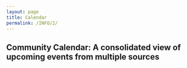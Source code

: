 ```yaml
---
layout: page
title: Calendar
permalink: /INFO/2/
---
```

## Community Calendar: A consolidated view of upcoming events from multiple sources
